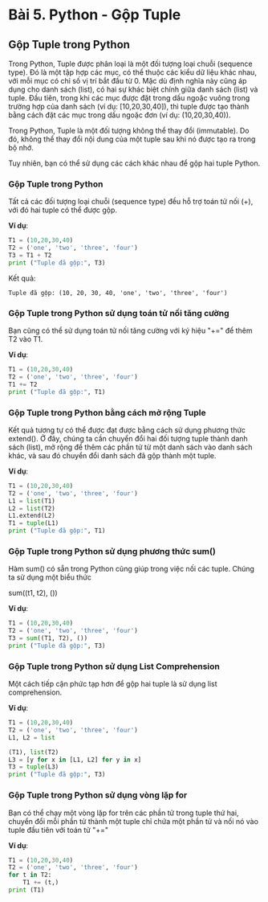 # Bài 5. Python - Gộp Tuple

## Gộp Tuple trong Python

Trong Python, Tuple được phân loại là một đối tượng loại chuỗi (sequence type). Đó là một tập hợp các mục, có thể thuộc các kiểu dữ liệu khác nhau, với mỗi mục có chỉ số vị trí bắt đầu từ 0. Mặc dù định nghĩa này cũng áp dụng cho danh sách (list), có hai sự khác biệt chính giữa danh sách (list) và tuple. Đầu tiên, trong khi các mục được đặt trong dấu ngoặc vuông trong trường hợp của danh sách (ví dụ: [10,20,30,40]), thì tuple được tạo thành bằng cách đặt các mục trong dấu ngoặc đơn (ví dụ: (10,20,30,40)).

Trong Python, Tuple là một đối tượng không thể thay đổi (immutable). Do đó, không thể thay đổi nội dung của một tuple sau khi nó được tạo ra trong bộ nhớ.

Tuy nhiên, bạn có thể sử dụng các cách khác nhau để gộp hai tuple Python.

### Gộp Tuple trong Python

Tất cả các đối tượng loại chuỗi (sequence type) đều hỗ trợ toán tử nối (+), với đó hai tuple có thể được gộp.

**Ví dụ**:

```python
T1 = (10,20,30,40)
T2 = ('one', 'two', 'three', 'four')
T3 = T1 + T2
print ("Tuple đã gộp:", T3)
```

Kết quả:

```
Tuple đã gộp: (10, 20, 30, 40, 'one', 'two', 'three', 'four')
```

### Gộp Tuple trong Python sử dụng toán tử nối tăng cường

Bạn cũng có thể sử dụng toán tử nối tăng cường với ký hiệu "+=" để thêm T2 vào T1.

**Ví dụ**:

```python
T1 = (10,20,30,40)
T2 = ('one', 'two', 'three', 'four')
T1 += T2
print ("Tuple đã gộp:", T1)
```

### Gộp Tuple trong Python bằng cách mở rộng Tuple

Kết quả tương tự có thể được đạt được bằng cách sử dụng phương thức extend(). Ở đây, chúng ta cần chuyển đổi hai đối tượng tuple thành danh sách (list), mở rộng để thêm các phần tử từ một danh sách vào danh sách khác, và sau đó chuyển đổi danh sách đã gộp thành một tuple.

**Ví dụ**:

```python
T1 = (10,20,30,40)
T2 = ('one', 'two', 'three', 'four')
L1 = list(T1)
L2 = list(T2)
L1.extend(L2)
T1 = tuple(L1)
print ("Tuple đã gộp:", T1)
```

### Gộp Tuple trong Python sử dụng phương thức sum()

Hàm sum() có sẵn trong Python cũng giúp trong việc nối các tuple. Chúng ta sử dụng một biểu thức

sum((t1, t2), ())

**Ví dụ**:

```python
T1 = (10,20,30,40)
T2 = ('one', 'two', 'three', 'four')
T3 = sum((T1, T2), ())
print ("Tuple đã gộp:", T3)
```

### Gộp Tuple trong Python sử dụng List Comprehension

Một cách tiếp cận phức tạp hơn để gộp hai tuple là sử dụng list comprehension.

**Ví dụ**:

```python
T1 = (10,20,30,40)
T2 = ('one', 'two', 'three', 'four')
L1, L2 = list

(T1), list(T2)
L3 = [y for x in [L1, L2] for y in x]
T3 = tuple(L3)
print ("Tuple đã gộp:", T3)
```

### Gộp Tuple trong Python sử dụng vòng lặp for

Bạn có thể chạy một vòng lặp for trên các phần tử trong tuple thứ hai, chuyển đổi mỗi phần tử thành một tuple chỉ chứa một phần tử và nối nó vào tuple đầu tiên với toán tử "+="

**Ví dụ**:

```python
T1 = (10,20,30,40)
T2 = ('one', 'two', 'three', 'four')
for t in T2:
    T1 += (t,)
print (T1)
```